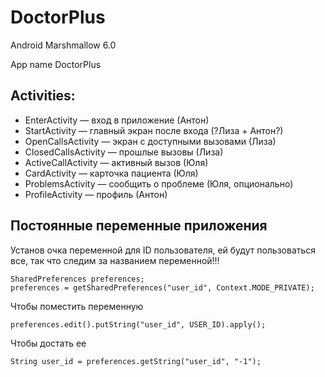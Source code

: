 # DoctorPlus

Android Marshmallow 6.0

App name DoctorPlus

## Activities:

* EnterActivity — вход в приложение (Антон)
* StartActivity — главный экран после входа (?Лиза + Антон?)
* OpenCallsActivity — экран с доступными вызовами (Лиза)
* ClosedCallsActivity — прошлые вызовы (Лиза)
* ActiveCallActivity — активный вызов (Юля)
* CardActivity — карточка пациента (Юля)
* ProblemsActivity — сообщить о проблеме (Юля, опционально)
* ProfileActivity — профиль (Антон)

## Постоянные переменные приложения

Установ очка переменной для ID пользователя, ей будут пользоваться все, так что следим за названием переменной!!!
```
SharedPreferences preferences;
preferences = getSharedPreferences("user_id", Context.MODE_PRIVATE);
```
Чтобы поместить переменную 

```
preferences.edit().putString("user_id", USER_ID).apply();
```
Чтобы достать ее

```
String user_id = preferences.getString("user_id", "-1");
```